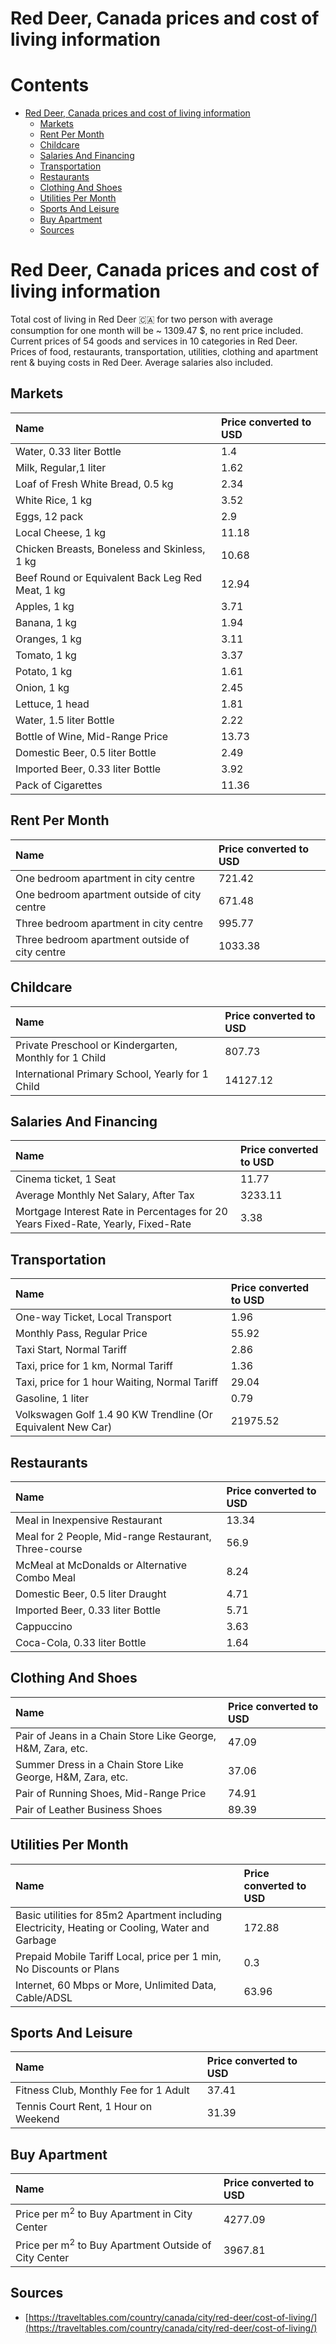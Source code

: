 
Red Deer, Canada prices and cost of living information
======================================================

Contents
========

* [Red Deer, Canada prices and cost of living information](#red-deer-canada-prices-and-cost-of-living-information)
	* [Markets](#markets)
	* [Rent Per Month](#rent-per-month)
	* [Childcare](#childcare)
	* [Salaries And Financing](#salaries-and-financing)
	* [Transportation](#transportation)
	* [Restaurants](#restaurants)
	* [Clothing And Shoes](#clothing-and-shoes)
	* [Utilities Per Month](#utilities-per-month)
	* [Sports And Leisure](#sports-and-leisure)
	* [Buy Apartment](#buy-apartment)
	* [Sources](#sources)

# Red Deer, Canada prices and cost of living information


Total cost of living in Red Deer 🇨🇦 for two person with average consumption for one month will be ~ 1309.47 $, no rent 
price included. Current prices of 54 goods and services in 10 categories  in Red Deer. Prices of food, restaurants, 
transportation, utilities, clothing and apartment rent & buying costs in Red Deer. Average salaries also included.
## Markets

|Name|Price converted to USD|
| :--- | :--- |
|Water, 0.33 liter Bottle|1.4|
|Milk, Regular,1 liter|1.62|
|Loaf of Fresh White Bread, 0.5 kg|2.34|
|White Rice, 1 kg|3.52|
|Eggs, 12 pack|2.9|
|Local Cheese, 1 kg|11.18|
|Chicken Breasts, Boneless and Skinless, 1 kg|10.68|
|Beef Round or Equivalent Back Leg Red Meat, 1 kg |12.94|
|Apples, 1 kg|3.71|
|Banana, 1 kg|1.94|
|Oranges, 1 kg|3.11|
|Tomato, 1 kg|3.37|
|Potato, 1 kg|1.61|
|Onion, 1 kg|2.45|
|Lettuce, 1 head|1.81|
|Water, 1.5 liter Bottle|2.22|
|Bottle of Wine, Mid-Range Price|13.73|
|Domestic Beer, 0.5 liter Bottle|2.49|
|Imported Beer, 0.33 liter Bottle|3.92|
|Pack of Cigarettes|11.36|
  

## Rent Per Month

|Name|Price converted to USD|
| :--- | :--- |
|One bedroom apartment in city centre|721.42|
|One bedroom apartment outside of city centre|671.48|
|Three bedroom apartment in city centre|995.77|
|Three bedroom apartment outside of city centre|1033.38|
  

## Childcare

|Name|Price converted to USD|
| :--- | :--- |
|Private Preschool or Kindergarten, Monthly for 1 Child|807.73|
|International Primary School, Yearly for 1 Child|14127.12|
  

## Salaries And Financing

|Name|Price converted to USD|
| :--- | :--- |
|Cinema ticket, 1 Seat|11.77|
|Average Monthly Net Salary, After Tax|3233.11|
|Mortgage Interest Rate in Percentages for 20 Years Fixed-Rate, Yearly, Fixed-Rate|3.38|
  

## Transportation

|Name|Price converted to USD|
| :--- | :--- |
|One-way Ticket, Local Transport|1.96|
|Monthly Pass, Regular Price|55.92|
|Taxi Start, Normal Tariff|2.86|
|Taxi, price for 1 km, Normal Tariff|1.36|
|Taxi, price for 1 hour Waiting, Normal Tariff|29.04|
|Gasoline, 1 liter|0.79|
|Volkswagen Golf 1.4 90 KW Trendline (Or Equivalent New Car)|21975.52|
  

## Restaurants

|Name|Price converted to USD|
| :--- | :--- |
|Meal in Inexpensive Restaurant|13.34|
|Meal for 2 People, Mid-range Restaurant, Three-course|56.9|
|McMeal at McDonalds or Alternative Combo Meal|8.24|
|Domestic Beer, 0.5 liter Draught|4.71|
|Imported Beer, 0.33 liter Bottle|5.71|
|Cappuccino|3.63|
|Coca-Cola, 0.33 liter Bottle|1.64|
  

## Clothing And Shoes

|Name|Price converted to USD|
| :--- | :--- |
|Pair of Jeans in a Chain Store Like George, H&M, Zara, etc.|47.09|
|Summer Dress in a Chain Store Like George, H&M, Zara, etc.|37.06|
|Pair of Running Shoes, Mid-Range Price|74.91|
|Pair of Leather Business Shoes|89.39|
  

## Utilities Per Month

|Name|Price converted to USD|
| :--- | :--- |
|Basic utilities for 85m2 Apartment including Electricity, Heating or Cooling, Water and Garbage|172.88|
|Prepaid Mobile Tariff Local, price per 1 min, No Discounts or Plans|0.3|
|Internet, 60 Mbps or More, Unlimited Data, Cable/ADSL|63.96|
  

## Sports And Leisure

|Name|Price converted to USD|
| :--- | :--- |
|Fitness Club, Monthly Fee for 1 Adult|37.41|
|Tennis Court Rent, 1 Hour on Weekend|31.39|
  

## Buy Apartment

|Name|Price converted to USD|
| :--- | :--- |
|Price per m<sup>2</sup> to Buy Apartment in City Center|4277.09|
|Price per m<sup>2</sup> to Buy Apartment Outside of City Center|3967.81|
  

## Sources

- [https://traveltables.com/country/canada/city/red-deer/cost-of-living/](https://traveltables.com/country/canada/city/red-deer/cost-of-living/)
